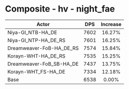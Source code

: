 # Composite - hv - night_fae
| Actor | DPS | Increase |
|---|:---:|:---:|
|Niya-GI_NTB-HA_DE|7602|16.27%|
|Niya-GI_NTP-HA_DE_RS|7601|16.25%|
|Dreamweaver-FoB-HA_DE_RS|7574|15.84%|
|Korayn-WHT-HA_DE_RS|7535|15.25%|
|Dreamweaver-FoB_SB-HA_DE|7437|13.75%|
|Korayn-WHT_FS-HA_DE|7334|12.18%|
|Base|6538|0.00%|

